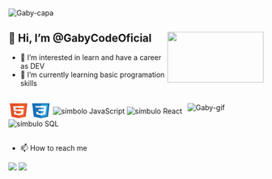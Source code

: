 <div>
  <img align="center" alt="Gaby-capa" height="150" width="1200" src="[5cece0becb6d459c3b3109959b217e99c08f583d8e85143383effb2195&](https://cdn.discordapp.com/attachments/1266949400949821475/1266984733271920671/giphy_1.gif?ex=66d34d3b&is=66d1fbbb&hm=cd5ab3bb05c26cfc0b4975452ed016a6e30f3c0833f5d6f3a5783471a7c96015&)">
</div>

## 👋 Hi, I’m @GabyCodeOficial <img align="right" height="100" width="190" src="https://github.com/sindresorhus/sindresorhus/blob/main/welcome-header.gif"> 
- 👀 I’m interested in learn and have a career as DEV
- 🌱 I’m currently learning basic programation skills
<div style="display: inline_block"><br>
  <img align="center" alt="símbolo HTML" height="30" width="40" src="https://raw.githubusercontent.com/devicons/devicon/master/icons/html5/html5-original.svg">
  <img align="center" alt="símbolo CSS" height="30" width="40" src="https://raw.githubusercontent.com/devicons/devicon/master/icons/css3/css3-original.svg">
  <img align="center" alt="símbolo JavaScript" hight="30" width="40" src="https://cdn.discordapp.com/attachments/1266949400949821475/1271471475488198758/javascript-logo-javascript-icon-transparent-free-png.png?ex=66c3fbd6&is=66c2aa56&hm=4dd6e0f8c2941879df508a0edc5cc7c86bfbb6982a7d7f9b225b648ad94ecd6c&">
  <img align="right" alt="Gaby-gif" hight="150" width="150" src="https://cdn.discordapp.com/attachments/1266949400949821475/1266949523897450567/gifmaker_me.gif?ex=66b6d431&is=66b582b1&hm=d44100d44fed8db33f79d30438d49ac6555028aefde851b3c5aaa465a7975631&">
  <img align="center" alt="símbulo React" hight="25" width="35" src="https://cdn.discordapp.com/attachments/1266949400949821475/1274920109160403004/1183672.png?ex=66c40160&is=66c2afe0&hm=6cd8cd503d85bcd2c8e178dc3b348fa8f1033c3d880f79dc9e2ff7681ad9c869&">
  <img align="center" alt="símbulo SQL" hight="25" width="35" src="https://cdn.discordapp.com/attachments/1266949400949821475/1274919291799470122/4248443.png?ex=66c4009e&is=66c2af1e&hm=d7dc41446ac611d86d64eb15a4e3a90cd12986a465893bd036bb32bfa9ebbb87&">

</div>
  
  ## 
 - 📫 How to reach me 
<div> 
  <a href ="mailto:gabriellycardoso.contato@gmail.com"><img src="https://img.shields.io/badge/-Gmail-%23333?style=for-the-badge&logo=gmail&logoColor=white" target="_blank"></a>
  <a href="https://www.linkedin.com/in/gabriellycardoso/" target="_blank"><img src="https://img.shields.io/badge/-LinkedIn-%230077B5?style=for-the-badge&logo=linkedin&logoColor=white" target="_blank"></a> 
  
</div>
